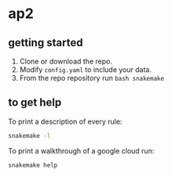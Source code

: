 # ap2

## getting started

1. Clone or download the repo.
2. Modify `config.yaml` to include your data.
3. From the repo repository run ```bash snakemake```

## to get help

To print a description of every rule:

```bash
snakemake -l
```

To print a walkthrough of a google cloud run:

```bash
snakemake help
```
